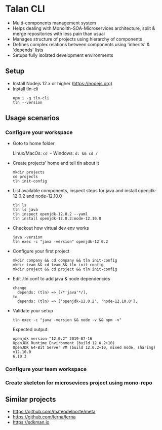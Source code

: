 # Talan CLI

* Multi-components management system
* Helps dealing with Monolith-SOA-Microservices architecture, split & merge repositories with less pain than usual
* Manages structure of projects using hierarchy of components
* Defines complex relations between components using 'inherits' & 'depends' lists
* Setups fully isolated development environments

## Setup
* Install Nodejs 12.x or higher (https://nodejs.org)
* Install tln-cli 
  ```
  npm i -g tln-cli
  tln --version
  ```

## Usage scenarios

### Configure your workspace
* Goto to home folder

  Linux/MacOs: ```cd ~```
  Windows: ```d: && cd /```

* Create projects' home and tell tln about it
  ```
  mkdir projects
  cd projects
  tln init-config
  ```
* List available components, inspect steps for java and install openjdk-12.0.2 and node-12.10.0
  ```
  tln ls
  tln ls java
  tln inspect openjdk-12.0.2 --yaml
  tln install openjdk-12.0.2:node-12.10.0
  ```
* Checkout how virtual dev env works
  ```
  java -version
  tln exec -c "java -version" openjdk-12.0.2
  ```
* Configure your first project
  ```
  mkdir company && cd company && tln init-config
  mkdir team && cd team && tln init-config
  mkdir project && cd project && tln init-config
  ```
* Edit .tln.conf to add java & node dependencies
  ```
  change 
    depends: (tln) => [/*'java'*/],
  to
    depends: (tln) => ['openjdk-12.0.2', 'node-12.10.0'],
  ```
* Validate your setup
  ```
  tln exec -c "java -version && node -v && npm -v"
  ```

  Expected output:  
  ```
  openjdk version "12.0.2" 2019-07-16
  OpenJDK Runtime Environment (build 12.0.2+10)
  OpenJDK 64-Bit Server VM (build 12.0.2+10, mixed mode, sharing)
  v12.10.0
  6.10.3
  ```

### Configure your team workspace

### Create skeleton for microsevices project using mono-repo


## Similar projects
* https://github.com/mateodelnorte/meta
* https://github.com/lerna/lerna
* https://sdkman.io
